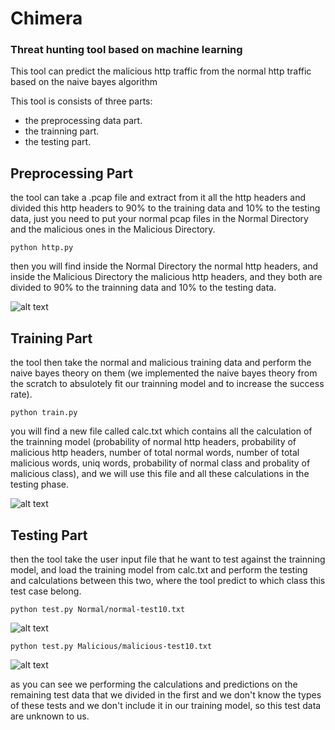 # Chimera
### Threat hunting tool based on machine learning

This tool can predict the malicious http traffic from the normal http traffic based on the naive bayes algorithm

This tool is consists of three parts:
  - the preprocessing data part.
  - the trainning part.
  - the testing part.
  
## Preprocessing Part
the tool can take a .pcap file and extract from it all the http headers and divided this http headers to 90% to the training data and 10% to the testing data, just you need to put your normal pcap files in the Normal Directory and the malicious ones in the Malicious Directory.

```
python http.py
```

then you will find inside the Normal Directory the normal http headers, and inside the Malicious Directory the malicious http headers, and they both are divided to 90% to the trainning data and 10% to the testing data.

![alt text](https://github.com/hassan0x/Chimera/blob/master/http.png?raw=true)

## Training Part
the tool then take the normal and malicious training data and perform the naive bayes theory on them (we implemented the naive bayes theory from the scratch to absulotely fit our trainning model and to increase the success rate).

```
python train.py
```

you will find a new file called calc.txt which contains all the calculation of the trainning model (probability of normal http headers, probability of malicious http headers, number of total normal words, number of total malicious words, uniq words, probability of normal class and probality of malicious class), and we will use this file and all these calculations in the testing phase.

![alt text](https://github.com/hassan0x/Chimera/blob/master/train.png?raw=true)

## Testing Part
then the tool take the user input file that he want to test against the trainning model, and load the training model from calc.txt and perform the testing and calculations between this two, where the tool predict to which class this test case belong.

```
python test.py Normal/normal-test10.txt
```
![alt text](https://github.com/hassan0x/Chimera/blob/master/test1.png?raw=true)

```
python test.py Malicious/malicious-test10.txt
```
![alt text](https://github.com/hassan0x/Chimera/blob/master/test2.png?raw=true)

as you can see we performing the calculations and predictions on the remaining test data that we divided in the first and we don't know the types of these tests and we don't include it in our training model, so this test data are unknown to us.
